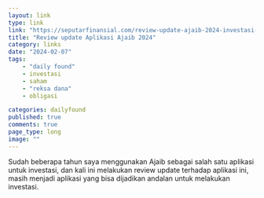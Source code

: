 ```yaml
---
layout: link
type: link
link: "https://seputarfinansial.com/review-update-ajaib-2024-investasi-saham-obligasi-reksadana/"
title: "Review update Aplikasi Ajaib 2024"
category: links
date: "2024-02-07"
tags: 
    - "daily found"
    - investasi
    - saham
    - "reksa dana"
    - obligasi

categories: dailyfound
published: true
comments: true
page_type: long
image: ""
---
```


Sudah beberapa tahun saya menggunakan Ajaib sebagai salah satu aplikasi untuk investasi, dan kali ini melakukan review update terhadap aplikasi ini, masih menjadi aplikasi yang bisa dijadikan andalan untuk melakukan investasi.
